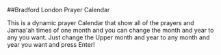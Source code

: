##Bradford London Prayer Calendar

This is a dynamic prayer Calendar that show all of the prayers and Jamaa'ah times of one month and you can change the month and year to any you want.
Just change the Upper month and year to any month and year you want and press Enter!
